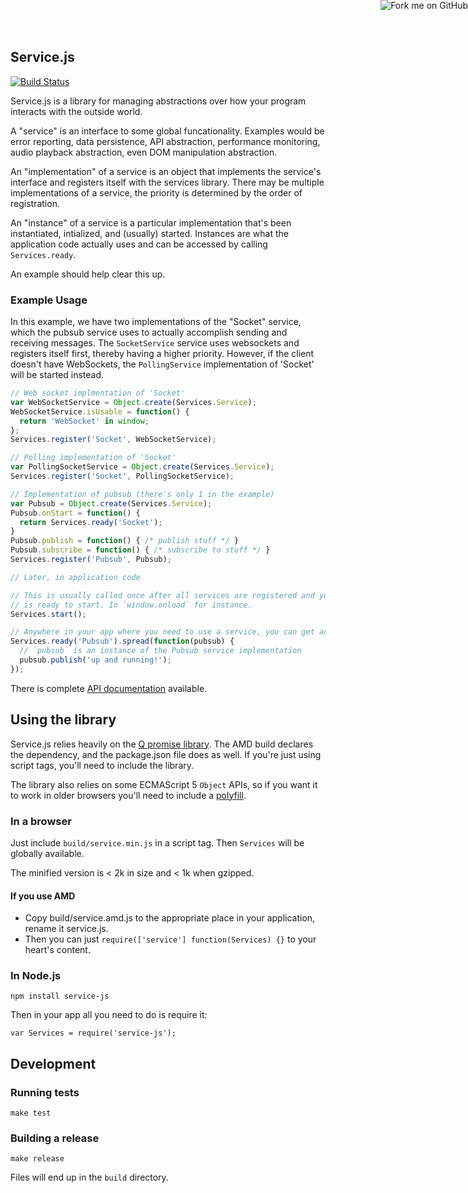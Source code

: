 Service.js
----------
[![Build Status][status-img]][status-page]

Service.js is a library for managing abstractions over how your program
interacts with the outside world.

A "service" is an interface to some global funcationality.
Examples would be error reporting, data persistence,
API abstraction, performance monitoring, audio playback abstraction, even
DOM manipulation abstraction.

An "implementation" of a service is an object that implements the service's
interface and registers itself with the services library. There may be multiple
implementations of a service, the priority is determined by the order of
registration.

An "instance" of a service is a particular implementation that's been
instantiated, intialized, and (usually) started. Instances are what the
application code actually uses and can be accessed by calling `Services.ready`.

An example should help clear this up.

### Example Usage
In this example, we have two implementations of the "Socket" service, which the
pubsub service uses to actually accomplish sending and receiving messages.
The `SocketService` service uses websockets and registers itself first, thereby
having a higher priority. However, if the client doesn't have WebSockets, the
`PollingService` implementation of 'Socket' will be started instead.

```javascript
// Web socket implmentation of 'Socket'
var WebSocketService = Object.create(Services.Service);
WebSocketService.isUsable = function() {
  return 'WebSocket' in window;
};
Services.register('Socket', WebSocketService);

// Polling implementation of 'Socket'
var PollingSocketService = Object.create(Services.Service);
Services.register('Socket', PollingSocketService);

// Implementation of pubsub (there's only 1 in the example)
var Pubsub = Object.create(Services.Service);
Pubsub.onStart = function() {
  return Services.ready('Socket');
}
Pubsub.publish = function() { /* publish stuff */ }
Pubsub.subscribe = function() { /* subscribe to stuff */ }
Services.register('Pubsub', Pubsub);

// Later, in application code

// This is usually called once after all services are registered and your app
// is ready to start. In `window.onload` for instance.
Services.start();

// Anywhere in your app where you need to use a service, you can get access
Services.ready('Pubsub').spread(function(pubsub) {
  // `pubsub` is an instance of the Pubsub service implementation
  pubsub.publish('up and running!');
});
```

There is complete [API documentation][api] available.

Using the library
-----------------

Service.js relies heavily on the [Q promise library][q]. The AMD build declares
the dependency, and the package.json file does as well. If you're just using
script tags, you'll need to include the library.

The library also relies on some ECMAScript 5 `Object` APIs, so if you want it
to work in older browsers you'll need to include a [polyfill][polyfill].

### In a browser

Just include `build/service.min.js` in a script tag. Then `Services` will be
globally available.

The minified version is < 2k in size and < 1k when gzipped.

#### If you use AMD

- Copy build/service.amd.js to the appropriate place in your application, rename
it service.js.
- Then you can just `require(['service'] function(Services) {}` to your heart's
content.

### In Node.js
`npm install service-js`

Then in your app all you need to do is require it:

`var Services = require('service-js');`

Development
-----------

### Running tests
`make test`

### Building a release
`make release`

Files will end up in the `build` directory.

<a href="https://github.com/JustinTulloss/service.js"><img style="position: absolute; top: 0; right: 0; border: 0;" src="https://camo.githubusercontent.com/38ef81f8aca64bb9a64448d0d70f1308ef5341ab/68747470733a2f2f73332e616d617a6f6e6177732e636f6d2f6769746875622f726962626f6e732f666f726b6d655f72696768745f6461726b626c75655f3132313632312e706e67" alt="Fork me on GitHub" data-canonical-src="https://s3.amazonaws.com/github/ribbons/forkme_right_darkblue_121621.png"></a>

[status-img]: https://api.travis-ci.org/JustinTulloss/service.js.svg
[status-page]: https://travis-ci.org/JustinTulloss/service.js
[api]: http://justintulloss.github.io/service.js/
[q]: https://github.com/kriskowal/q
[polyfill]: https://github.com/es-shims/es5-shim/
